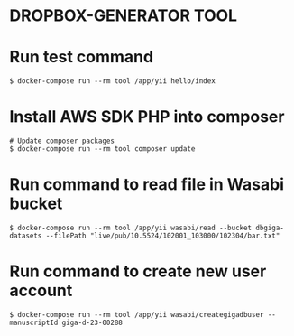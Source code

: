 # DROPBOX-GENERATOR TOOL

# Run test command
```
$ docker-compose run --rm tool /app/yii hello/index
```

# Install AWS SDK PHP into composer
```
# Update composer packages
$ docker-compose run --rm tool composer update
```

# Run command to read file in Wasabi bucket
```
$ docker-compose run --rm tool /app/yii wasabi/read --bucket dbgiga-datasets --filePath "live/pub/10.5524/102001_103000/102304/bar.txt"
```

# Run command to create new user account
```
$ docker-compose run --rm tool /app/yii wasabi/creategigadbuser --manuscriptId giga-d-23-00288
```